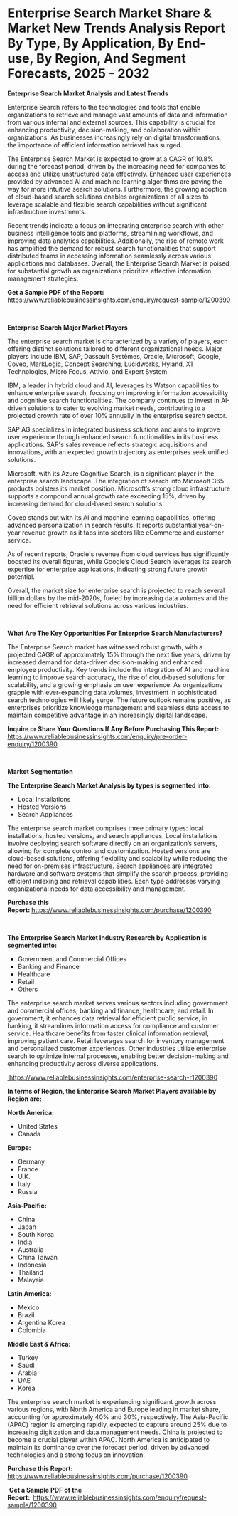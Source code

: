 <p><h1>Enterprise Search Market Share & Market New Trends Analysis Report By Type, By Application, By End-use, By Region, And Segment Forecasts, 2025 - 2032</h1></p><p><strong>Enterprise Search Market Analysis and Latest Trends</strong></p>
<p><p>Enterprise Search refers to the technologies and tools that enable organizations to retrieve and manage vast amounts of data and information from various internal and external sources. This capability is crucial for enhancing productivity, decision-making, and collaboration within organizations. As businesses increasingly rely on digital transformations, the importance of efficient information retrieval has surged.</p><p>The Enterprise Search Market is expected to grow at a CAGR of 10.8% during the forecast period, driven by the increasing need for companies to access and utilize unstructured data effectively. Enhanced user experiences provided by advanced AI and machine learning algorithms are paving the way for more intuitive search solutions. Furthermore, the growing adoption of cloud-based search solutions enables organizations of all sizes to leverage scalable and flexible search capabilities without significant infrastructure investments.</p><p>Recent trends indicate a focus on integrating enterprise search with other business intelligence tools and platforms, streamlining workflows, and improving data analytics capabilities. Additionally, the rise of remote work has amplified the demand for robust search functionalities that support distributed teams in accessing information seamlessly across various applications and databases. Overall, the Enterprise Search Market is poised for substantial growth as organizations prioritize effective information management strategies.</p></p>
<p><strong>Get a Sample PDF of the Report:&nbsp;</strong> <a href="https://www.reliablebusinessinsights.com/enquiry/request-sample/1200390?utm_campaign=2319&utm_medium=2&utm_source=Github&utm_content=ia&utm_term=19042025&utm_id=enterprise-search">https://www.reliablebusinessinsights.com/enquiry/request-sample/1200390</a></p>
<p>&nbsp;</p>
<p><strong>Enterprise Search Major Market Players</strong></p>
<p><p>The enterprise search market is characterized by a variety of players, each offering distinct solutions tailored to different organizational needs. Major players include IBM, SAP, Dassault Systèmes, Oracle, Microsoft, Google, Coveo, MarkLogic, Concept Searching, Lucidworks, Hyland, X1 Technologies, Micro Focus, Attivio, and Expert System.</p><p>IBM, a leader in hybrid cloud and AI, leverages its Watson capabilities to enhance enterprise search, focusing on improving information accessibility and cognitive search functionalities. The company continues to invest in AI-driven solutions to cater to evolving market needs, contributing to a projected growth rate of over 10% annually in the enterprise search sector.</p><p>SAP AG specializes in integrated business solutions and aims to improve user experience through enhanced search functionalities in its business applications. SAP's sales revenue reflects strategic acquisitions and innovations, with an expected growth trajectory as enterprises seek unified solutions.</p><p>Microsoft, with its Azure Cognitive Search, is a significant player in the enterprise search landscape. The integration of search into Microsoft 365 products bolsters its market position. Microsoft’s strong cloud infrastructure supports a compound annual growth rate exceeding 15%, driven by increasing demand for cloud-based search solutions.</p><p>Coveo stands out with its AI and machine learning capabilities, offering advanced personalization in search results. It reports substantial year-on-year revenue growth as it taps into sectors like eCommerce and customer service.</p><p>As of recent reports, Oracle's revenue from cloud services has significantly boosted its overall figures, while Google’s Cloud Search leverages its search expertise for enterprise applications, indicating strong future growth potential.</p><p>Overall, the market size for enterprise search is projected to reach several billion dollars by the mid-2020s, fueled by increasing data volumes and the need for efficient retrieval solutions across various industries.</p></p>
<p>&nbsp;</p>
<p><strong>What Are The Key Opportunities For Enterprise Search Manufacturers?</strong></p>
<p><p>The Enterprise Search market has witnessed robust growth, with a projected CAGR of approximately 15% through the next five years, driven by increased demand for data-driven decision-making and enhanced employee productivity. Key trends include the integration of AI and machine learning to improve search accuracy, the rise of cloud-based solutions for scalability, and a growing emphasis on user experience. As organizations grapple with ever-expanding data volumes, investment in sophisticated search technologies will likely surge. The future outlook remains positive, as enterprises prioritize knowledge management and seamless data access to maintain competitive advantage in an increasingly digital landscape.</p></p>
<p><strong>Inquire or Share Your Questions If Any Before Purchasing This Report:</strong> <a href="https://www.reliablebusinessinsights.com/enquiry/pre-order-enquiry/1200390?utm_campaign=2319&utm_medium=2&utm_source=Github&utm_content=ia&utm_term=19042025&utm_id=enterprise-search">https://www.reliablebusinessinsights.com/enquiry/pre-order-enquiry/1200390</a></p>
<p>&nbsp;</p>
<p><strong>Market Segmentation</strong></p>
<p><strong>The Enterprise Search Market Analysis by types is segmented into:</strong></p>
<p><ul><li>Local Installations</li><li>Hosted Versions</li><li>Search Appliances</li></ul></p>
<p><p>The enterprise search market comprises three primary types: local installations, hosted versions, and search appliances. Local installations involve deploying search software directly on an organization’s servers, allowing for complete control and customization. Hosted versions are cloud-based solutions, offering flexibility and scalability while reducing the need for on-premises infrastructure. Search appliances are integrated hardware and software systems that simplify the search process, providing efficient indexing and retrieval capabilities. Each type addresses varying organizational needs for data accessibility and management.</p></p>
<p><strong>Purchase this Report:&nbsp;</strong><a href="https://www.reliablebusinessinsights.com/purchase/1200390?utm_campaign=2319&utm_medium=2&utm_source=Github&utm_content=ia&utm_term=19042025&utm_id=enterprise-search">https://www.reliablebusinessinsights.com/purchase/1200390</a></p>
<p>&nbsp;</p>
<p><strong>The Enterprise Search Market Industry Research by Application is segmented into:</strong></p>
<p><ul><li>Government and Commercial Offices</li><li>Banking and Finance</li><li>Healthcare</li><li>Retail</li><li>Others</li></ul></p>
<p><p>The enterprise search market serves various sectors including government and commercial offices, banking and finance, healthcare, and retail. In government, it enhances data retrieval for efficient public service; in banking, it streamlines information access for compliance and customer service. Healthcare benefits from faster clinical information retrieval, improving patient care. Retail leverages search for inventory management and personalized customer experiences. Other industries utilize enterprise search to optimize internal processes, enabling better decision-making and enhancing productivity across diverse applications.</p></p>
<p><a href="https://www.reliablebusinessinsights.com/enterprise-search-r1200390?utm_campaign=2319&utm_medium=2&utm_source=Github&utm_content=ia&utm_term=19042025&utm_id=enterprise-search">&nbsp;https://www.reliablebusinessinsights.com/enterprise-search-r1200390</a></p>
<p><strong>In terms of Region, the Enterprise Search Market Players available by Region are:</strong></p>
<p>
    <p> <strong> North America: </strong>
        <ul>
            <li>United States</li>
            <li>Canada</li>
        </ul>
        </p> 
    <p> <strong> Europe: </strong>
        <ul>
            <li>Germany</li>
            <li>France</li>
            <li>U.K.</li>
            <li>Italy</li>
            <li>Russia</li>
        </ul>
        </p> 
    <p> <strong> Asia-Pacific: </strong>
        <ul>
            <li>China</li>
            <li>Japan</li>
            <li>South Korea</li>
            <li>India</li>
            <li>Australia</li>
            <li>China Taiwan</li>
            <li>Indonesia</li>
            <li>Thailand</li>
            <li>Malaysia</li>
        </ul>
        </p> 
    <p> <strong> Latin America: </strong>
        <ul>
            <li>Mexico</li>
            <li>Brazil</li>
            <li>Argentina Korea</li>
            <li>Colombia</li>
        </ul>
        </p> 
    <p> <strong> Middle East & Africa: </strong>
        <ul>
            <li>Turkey</li>
            <li>Saudi</li>
            <li>Arabia</li>
            <li>UAE</li>
            <li>Korea</li>
        </ul>
    </p>
    </p>
<p><p>The enterprise search market is experiencing significant growth across various regions, with North America and Europe leading in market share, accounting for approximately 40% and 30%, respectively. The Asia-Pacific (APAC) region is emerging rapidly, expected to capture around 25% due to increasing digitization and data management needs. China is projected to become a crucial player within APAC. North America is anticipated to maintain its dominance over the forecast period, driven by advanced technologies and a strong focus on innovation.</p></p>
<p><strong>Purchase this Report: </strong><a href="https://www.reliablebusinessinsights.com/purchase/1200390?utm_campaign=2319&utm_medium=2&utm_source=Github&utm_content=ia&utm_term=19042025&utm_id=enterprise-search">https://www.reliablebusinessinsights.com/purchase/1200390</a></p>
<p>&nbsp;<strong>Get a Sample PDF of the Report:&nbsp;&nbsp;</strong><a href="https://www.reliablebusinessinsights.com/enquiry/request-sample/1200390?utm_campaign=2319&utm_medium=2&utm_source=Github&utm_content=ia&utm_term=19042025&utm_id=enterprise-search">https://www.reliablebusinessinsights.com/enquiry/request-sample/1200390</a></p>
<p><strong></strong></p>
<p><p></p><p></p><p></p></p>